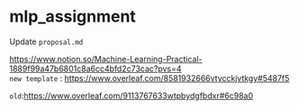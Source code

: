 # mlp_assignment

Update `proposal.md`

https://www.notion.so/Machine-Learning-Practical-1889f99a47b6801c8a6cc4bfd2c73cac?pvs=4  <br>
`new template` : https://www.overleaf.com/8581932666vtycckjvtkgy#5487f5 <br>

`old`:https://www.overleaf.com/9113767633wtpbydgfbdxr#6c98a0



